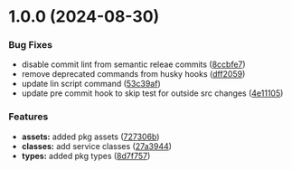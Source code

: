 # 1.0.0 (2024-08-30)


### Bug Fixes

* disable commit lint from semantic releae commits ([8ccbfe7](https://github.com/dev-ahmadbilal/islam.js/commit/8ccbfe7bddd5f7c6f32353e013e851258501cf08))
* remove deprecated commands from husky hooks ([dff2059](https://github.com/dev-ahmadbilal/islam.js/commit/dff205931d94de346adc516de8cc0ba2f2b2541b))
* update lin script command ([53c39af](https://github.com/dev-ahmadbilal/islam.js/commit/53c39affc0723f288c43d0f0df16dc22b969a9b5))
* update pre commit hook to skip test for outside src changes ([4e11105](https://github.com/dev-ahmadbilal/islam.js/commit/4e11105c6f9ef8b8e46cdaf8bab6052ccadfba5b))


### Features

* **assets:** added pkg assets ([727306b](https://github.com/dev-ahmadbilal/islam.js/commit/727306b493d306bae278c1d28c12601b8970a9e5))
* **classes:** add service classes ([27a3944](https://github.com/dev-ahmadbilal/islam.js/commit/27a39444f5b84f0b047143993538796aeab9dfb9))
* **types:** added pkg types ([8d7f757](https://github.com/dev-ahmadbilal/islam.js/commit/8d7f757c1639f8376e95b90ae78adbbb5e8a9e3f))
